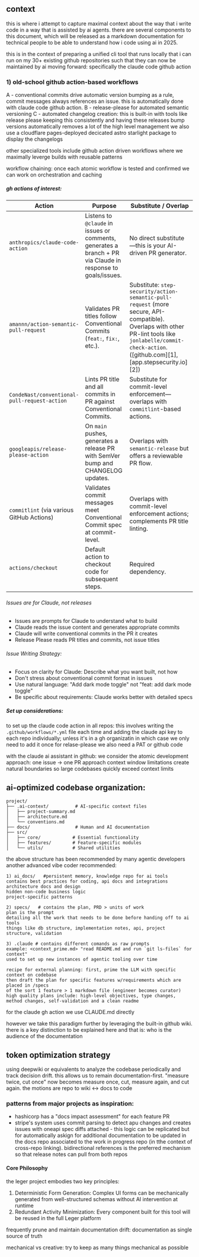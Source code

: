 ## context
this is where i attempt to capture maximal context about the way that i write code in a way that is assisted by ai agents.
there are several components to this document, which will be released as a markdown documentation for technical people to be able to understand how i code using ai in 2025.

this is in the context of preparing a unified cli tool that runs locally that i can run on my 30+ existing github repositories such that they can now be maintained by ai moving forward: specifically the claude code github action

### 1) old-school github action-based workflows
A - conventional commits drive automatic version bumping
as a rule, commit messages always references an issue. this is automatically done with claude code github action.
B - release-please for automated semantic versioning
C - automated changelog creation: this is built-in with tools like release please
keeping this consistently and having these releases bump versions automatically removes a lot of the high level management
we also use a cloudflare pages-deployed decicated astro starlight package to display the changelogs

other specialized tools include github action driven workflows where we maximally leverge builds with reusable patterns

workflow chaining: once each atomic workflow is tested and confirmed we can work on orchestration and caching

##### gh actions of interest:

| **Action**                                   | **Purpose**                                                                                                 | **Substitute / Overlap**                                                                                                                                                                                     |
| -------------------------------------------- | ----------------------------------------------------------------------------------------------------------- | ------------------------------------------------------------------------------------------------------------------------------------------------------------------------------------------------------------ |
| `anthropics/claude-code-action`              | Listens to `@claude` in issues or comments, generates a branch + PR via Claude in response to goals/issues. | No direct substitute—this is your AI-driven PR generator.                                                                                                                                                    |
| `amannn/action-semantic-pull-request`        | Validates PR titles follow Conventional Commits (`feat:`, `fix:`, etc.).                                    | Substitute: `step-security/action-semantic-pull-request` (more secure, API-compatible). Overlaps with other PR-lint tools like `jonlabelle/commit-check-action`. ([github.com][1], [app.stepsecurity.io][2]) |
| `CondeNast/conventional-pull-request-action` | Lints PR title and all commits in PR against Conventional Commits.                                          | Substitute for commit-level enforcement—overlaps with `commitlint`-based actions.                                                                                                                            |
| `googleapis/release-please-action`           | On `main` pushes, generates a release PR with SemVer bump and CHANGELOG updates.                            | Overlaps with `semantic-release` but offers a reviewable PR flow.                                                                                                                                            |
| `commitlint` (via various GitHub Actions)    | Validates commit messages meet Conventional Commit spec at commit-level.                                    | Overlaps with commit-level enforcement actions; complements PR title linting.                                                                                                                                |
| `actions/checkout`                           | Default action to checkout code for subsequent steps.                                                       | Required dependency.                                                                                                                                                                                         |


###### Issues are for Claude, not releases
* Issues are prompts for Claude to understand what to build
* Claude reads the issue content and generates appropriate commits
* Claude will write conventional commits in the PR it creates
* Release Please reads PR titles and commits, not issue titles

###### Issue Writing Strategy:
* Focus on clarity for Claude: Describe what you want built, not how
* Don't stress about conventional commit format in issues
* Use natural language: "Add dark mode toggle" not "feat: add dark mode toggle"
* Be specific about requirements: Claude works better with detailed specs

##### Set up considerations:
to set up the claude code action in all repos: this involves writing the `.github/workflows/*.yml` file each time and adding the claude api key to each repo individually; unless it's in a gh organizatin in which case we only need to add it once
for relase-please we also need a PAT or github code

with the claude ai assistant in github: we consider the atomic development approach: one issue -> one PR approach
context window limitations create natural boundaries so large codebases quickly exceed context limits

## ai-optimized codebase organization:
```
project/
├── .ai-context/          # AI-specific context files
│   ├── project-summary.md
│   ├── architecture.md
│   └── conventions.md
├── docs/                 # Human and AI documentation
├── src/
│   ├── core/            # Essential functionality
│   ├── features/        # Feature-specific modules
│   └── utils/           # Shared utilities
```
the above structure has been recommended by many agentic developers
another advanced vibe coder recommended:
```
1) ai_docs/   #persistent memory, knowledge repo for ai tools
contains best practices for coding, api docs and integrations
architecture docs and design
hidden non-code business logic
project-specific patterns

2) specs/   # contains the plan, PRD > units of work
plan is the prompt
detailing all the work that needs to be done before handing off to ai tools
things like db structure, implementation notes, api, project structure, validation

3) .claude # contains different comands as raw prompts
example: <context_prime.md> "read README.md and run `git ls-files` for context"
used to set up new instances of agentic tooling over time

recipe for external planning: first, prime the LLM with specific context on codebase
then draft the plan for specific features w/requirements which are placed in /specs
of the sort 1 feature > 1 markdown file (engineer becomes curator)
high quality plans include: high-level objectives, type changes, method changes, self-validation and a clean readme
```
for the claude gh action we use CLAUDE.md directly

however we take this paradigm further by leveraging the built-in github wiki. 
there is a key distinction to be explained here and that is: who is the audience of the documentation


## token optimization strategy

using deepwiki or equivalents to analyze the codebase periodically and track decision drift. this allows us to remain documentation-first. "measure twice, cut once" now becomes measure once, cut, measure again, and cut again.
the motions are repo to wiki <-> docs to code

### patterns from major projects as inspiration:
- hashicorp has a "docs impact assessment" for each feature PR
- stripe's system uses commit parsing to detect apu changes and creates issues with oneapi spec diffs attached - this logic can be replicated but for automatically askign for additional documentation to be updated in the docs repo associated to the work in progress repo (in tthe context of cross-repo linking). bidirectional references is the preferred mechanism so that release notes can pull from both repos 

#### Core Philosophy
the leger project embodies two key principles:
1) Deterministic Form Generation: Complex UI forms can be mechanically generated from well-structured schemas without AI intervention at runtime
2) Redundant Activity Minimization: Every component built for this tool will be reused in the full Leger platform

frequently prune and maintain documentation drift: documentation as single source of truth

mechanical vs creative: try to keep as many things mechanical as possible






